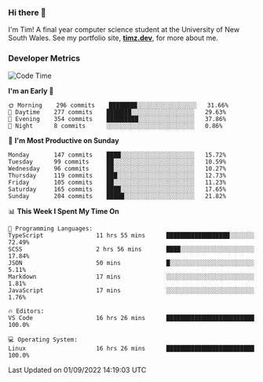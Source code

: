 ### Hi there 👋

I'm Tim! A final year computer science student at the University of New South
Wales. See my portfolio site, <strong><a href="https://timz.dev">timz.dev</a></strong>,
for more about me.

### Developer Metrics

<!-- [![Top Languages](https://github-readme-stats.vercel.app/api/wakatime?username=Tymotex&langs_count=5&custom_title=Top%205%20Languages&hide=Other&theme=material-palenight)](https://github.com/anuraghazra/github-readme-stats) -->

<!--START_SECTION:waka-->
![Code Time](http://img.shields.io/badge/Code%20Time-1%2C004%20hrs%2011%20mins-blue)

**I'm an Early 🐤** 

```text
🌞 Morning    296 commits    ████████░░░░░░░░░░░░░░░░░   31.66% 
🌆 Daytime    277 commits    ███████░░░░░░░░░░░░░░░░░░   29.63% 
🌃 Evening    354 commits    █████████░░░░░░░░░░░░░░░░   37.86% 
🌙 Night      8 commits      ░░░░░░░░░░░░░░░░░░░░░░░░░   0.86%

```
📅 **I'm Most Productive on Sunday** 

```text
Monday       147 commits    ████░░░░░░░░░░░░░░░░░░░░░   15.72% 
Tuesday      99 commits     ██░░░░░░░░░░░░░░░░░░░░░░░   10.59% 
Wednesday    96 commits     ██░░░░░░░░░░░░░░░░░░░░░░░   10.27% 
Thursday     119 commits    ███░░░░░░░░░░░░░░░░░░░░░░   12.73% 
Friday       105 commits    ██░░░░░░░░░░░░░░░░░░░░░░░   11.23% 
Saturday     165 commits    ████░░░░░░░░░░░░░░░░░░░░░   17.65% 
Sunday       204 commits    █████░░░░░░░░░░░░░░░░░░░░   21.82%

```


📊 **This Week I Spent My Time On** 

```text
💬 Programming Languages: 
TypeScript               11 hrs 55 mins      ██████████████████░░░░░░░   72.49% 
SCSS                     2 hrs 56 mins       ████░░░░░░░░░░░░░░░░░░░░░   17.84% 
JSON                     50 mins             █░░░░░░░░░░░░░░░░░░░░░░░░   5.11% 
Markdown                 17 mins             ░░░░░░░░░░░░░░░░░░░░░░░░░   1.81% 
JavaScript               17 mins             ░░░░░░░░░░░░░░░░░░░░░░░░░   1.76%

🔥 Editors: 
VS Code                  16 hrs 26 mins      █████████████████████████   100.0%

💻 Operating System: 
Linux                    16 hrs 26 mins      █████████████████████████   100.0%

```


 Last Updated on 01/09/2022 14:19:03 UTC
<!--END_SECTION:waka-->

<!-- [![Tymotex's GitHub stats](https://github-readme-stats.vercel.app/api?username=Tymotex)](https://github.com/anuraghazra/github-readme-stats) -->
